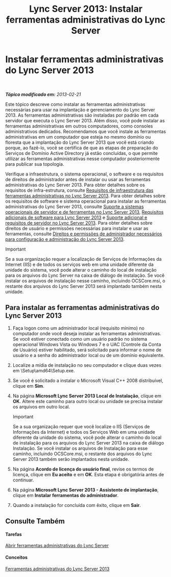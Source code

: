 ﻿---
title: 'Lync Server 2013: Instalar ferramentas administrativas do Lync Server'
TOCTitle: Instalar ferramentas administrativas do Lync Server
ms:assetid: 842b85e4-2eeb-464f-b1c1-ceb8cc04f8d5
ms:mtpsurl: https://technet.microsoft.com/pt-br/library/Gg398665(v=OCS.15)
ms:contentKeyID: 49307309
ms.date: 05/19/2016
mtps_version: v=OCS.15
ms.translationtype: HT
---

# Instalar ferramentas administrativas do Lync Server 2013

 

_**Tópico modificado em:** 2013-02-21_

Este tópico descreve como instalar as ferramentas administrativas necessárias para usar na implantação e gerenciamento do Lync Server 2013. As ferramentas administrativas são instaladas por padrão em cada servidor que executa o Lync Server 2013. Além disso, você pode instalar as ferramentas administrativas em outros computadores, como consoles administrativos dedicados. Recomendamos que você instale as ferramentas administrativas em um computador que esteja no mesmo domínio ou floresta que a implantação do Lync Server 2013 que você está criando porque, ao fazê-lo, você se certifica de que as etapas de preparação do Serviços de Domínio Active Directory já estão concluídas, o que permite utilizar as ferramentas administrativas nesse computador posteriormente para publicar sua topologia.

Verifique a infraestrutura, o sistema operacional, o software e os requisitos de direitos de administrador antes de instalar ou usar as ferramentas administrativas do Lync Server 2013. Para obter detalhes sobre os requisitos de infra-estrutura, consulte [Requisitos de infraestrutura das ferramentas administrativas no Lync Server 2013](lync-server-2013-administrative-tools-infrastructure-requirements.md). Para obter detalhes sobre os requisitos de software e sistema operacional para instalar as ferramentas administrativas do Lync Server 2013, consulte [Suporte a sistemas operacionais de servidor e de ferramentas no Lync Server 2013](lync-server-2013-server-and-tools-operating-system-support.md), [Requisitos adicionais de software para Lync Server 2013](lync-server-2013-additional-software-requirements.md) e [Suporte adicional e requisitos de servidor no Lync Server 2013](lync-server-2013-additional-server-support-and-requirements.md). Para obter detalhes sobre direitos de usuário e permissões necessárias para instalar e usar as ferramentas, consulte [Direitos e permissões de administrador necessários para configuração e administração do Lync Server 2013](lync-server-2013-administrator-rights-and-permissions-required-for-setup-and-administration.md).

> [!important]  
> Se a sua organização requer a localização de Serviços de Informações da Internet (IIS) e de todos os serviços web em uma unidade diferente da unidade do sistema, você pode alterar o caminho do local de instalação para os arquivos do Lync Server na caixa de diálogo de instalação. Se você instalar os arquivos de instalação nesse caminho, incluindo OCSCore.msi, o restante dos arquivos do Lync Server 2013 será implantado também nesta unidade.

## Para instalar as ferramentas administrativas do Lync Server 2013

1.  Faça logon como um administrador local (requisito mínimo) no computador onde você deseja instalar as ferramentas administrativas. Se você estiver conectado como um usuário padrão no sistema operacional Windows Vista ou Windows 7 e o UAC (Controle da Conta de Usuário) estiver habilitado, será solicitado para informar o nome de usuário e a senha do administrador local ou de um domínio equivalente.

2.  Localize a mídia de instalação no seu computador e clique duas vezes em \\Setup\\amd64\\Setup.exe.

3.  Se você é solicitado a instalar o Microsoft Visual C++ 2008 distribuível, clique em **Sim**.

4.  Na página **Microsoft Lync Server 2013 Local de Instalação**, clique em **OK**. Altere este caminho para outro local ou unidade se precisa instalar os arquivos em outro local.
    
    > [!important]  
    > Se a sua organização requer que você localize o IIS (Serviços de Informações da Internet) e todos os Serviços Web em uma unidade diferente da unidade do sistema, você pode alterar o caminho do local de instalação para os arquivos do Lync Server 2013 na caixa de diálogo Instalação. Se você instalar os arquivos de Instalação para esse caminho, incluindo OCSCore.msi, o restante dos arquivos do Lync Server 2013 também serão implantados nesta unidade.

5.  Na página **Acordo de licença do usuário final**, revise os termos de licença, clique em **Eu aceito** e em **OK**. Esta etapa é obrigatória antes de continuar.

6.  Na página **Microsoft Lync Server 2013 - Assistente de implantação**, clique em **Instalar ferramentas do administrador**.

7.  Quando a instalação for concluída com êxito, clique em **Sair**.

## Consulte Também

#### Tarefas

[Abrir ferramentas administrativas do Lync Server](lync-server-2013-open-lync-server-administrative-tools.md)  

#### Conceitos

[Ferramentas administrativas do Lync Server 2013](lync-server-2013-lync-server-administrative-tools.md)

